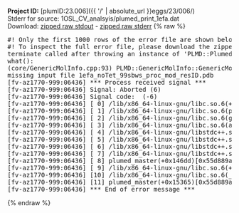 **Project ID:** [plumID:23.006]({{ '/' | absolute_url }}eggs/23/006/)  
Stderr for source:  1OSL_CV_analsyis/plumed_print_1efa.dat   
Download: [zipped raw stdout](plumed_print_1efa.dat.plumed_master.stdout.txt.zip) - [zipped raw stderr](plumed_print_1efa.dat.plumed_master.stderr.txt.zip) 
{% raw %}
<pre>
#! Only the first 1000 rows of the error file are shown below
#! To inspect the full error file, please download the zipped raw stderr file above
terminate called after throwing an instance of 'PLMD::Plumed::ExceptionError'
what():
(core/GenericMolInfo.cpp:93) PLMD::GenericMolInfo::GenericMolInfo(const PLMD::ActionOptions&)
missing input file 1efa_noTet_99sbws_proc_mod_resID.pdb
[fv-az1770-999:06436] *** Process received signal ***
[fv-az1770-999:06436] Signal: Aborted (6)
[fv-az1770-999:06436] Signal code:  (-6)
[fv-az1770-999:06436] [ 0] /lib/x86_64-linux-gnu/libc.so.6(+0x45330)[0x7fc61c645330]
[fv-az1770-999:06436] [ 1] /lib/x86_64-linux-gnu/libc.so.6(pthread_kill+0x11c)[0x7fc61c69eb2c]
[fv-az1770-999:06436] [ 2] /lib/x86_64-linux-gnu/libc.so.6(gsignal+0x1e)[0x7fc61c64527e]
[fv-az1770-999:06436] [ 3] /lib/x86_64-linux-gnu/libc.so.6(abort+0xdf)[0x7fc61c6288ff]
[fv-az1770-999:06436] [ 4] /lib/x86_64-linux-gnu/libstdc++.so.6(+0xa5ff5)[0x7fc61caa5ff5]
[fv-az1770-999:06436] [ 5] /lib/x86_64-linux-gnu/libstdc++.so.6(+0xbb0da)[0x7fc61cabb0da]
[fv-az1770-999:06436] [ 6] /lib/x86_64-linux-gnu/libstdc++.so.6(_ZSt10unexpectedv+0x0)[0x7fc61caa5a55]
[fv-az1770-999:06436] [ 7] /lib/x86_64-linux-gnu/libstdc++.so.6(+0xa5a6f)[0x7fc61caa5a6f]
[fv-az1770-999:06436] [ 8] plumed_master(+0x146dd)[0x55d889a626dd]
[fv-az1770-999:06436] [ 9] /lib/x86_64-linux-gnu/libc.so.6(+0x2a1ca)[0x7fc61c62a1ca]
[fv-az1770-999:06436] [10] /lib/x86_64-linux-gnu/libc.so.6(__libc_start_main+0x8b)[0x7fc61c62a28b]
[fv-az1770-999:06436] [11] plumed_master(+0x15365)[0x55d889a63365]
[fv-az1770-999:06436] *** End of error message ***
</pre>
{% endraw %}
